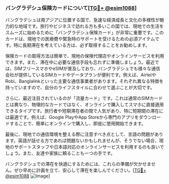 ### バングラデシュ保険カードについて[[TG💪+ @esim1088](https://t.me/s/esim1088)]

バングラデシュは南アジアに位置する国で、急速な経済成長と文化の多様性が魅力的な地域です。旅行やビジネスで訪れる方も多いこの国では、現地での生活をスムーズに始めるために「バングラデシュ保険カード」が非常に重要です。このカードは、現地での医療費や緊急時のサポートを受けるための必須アイテムです。特に長期滞在を考えている方は、必ず取得することをお勧めします。

保険カードの取得方法は簡単で、現地の保険代理店やオンラインサービスを利用できます。また、滞在中に必要な通信手段も忘れずに準備しましょう。最近では、SIMフリースマホやeSIMが普及しており、バングラデシュでも様々な通信会社が提供しているSIMカードやデータプランが便利です。例えば、AirtelやRobi、Banglalinkといった主要な通信事業者があります。それぞれ異なる特徴を持っていますので、自分のライフスタイルに合わせて選ぶことが大切です。

さらに、最近注目されているのが「流量カード」です。これは通常のSIMカードとは異なり、物理的なカードではなく、オンラインで購入してスマホに直接適用できるタイプです。旅行者や短期滞在者の間で人気があり、特に短期間の滞在には最適です。例えば、Google PlayやApp Storeから専門のアプリをダウンロードすることで、簡単にオンラインで購入し、即座に使用開始できます。

最後に、現地での通信環境を整える際に注意すべき点として、言語の問題があります。英語が話せる方であれば問題ないかもしれませんが、そうでない場合、現地のサポートスタッフや日本語対応のオンラインサービスを利用するのも良いでしょう。また、友達や家族に頼ることも一つの手です。

バングラデシュでの滞在を快適にするためには、これらの準備が欠かせません。ぜひ早めに計画を立て、安心して滞在を楽しんでください。[[TG💪+ @esim1088](https://t.me/s/esim1088) ![Image](https://i.postimg.cc/Y0z9fWf4/image.png)]